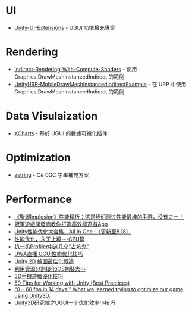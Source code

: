 # UI
* [Unity-UI-Extensions](https://bitbucket.org/UnityUIExtensions/unity-ui-extensions/src/release/) - UGUI 功能擴充專案

# Rendering
* [Indirect-Rendering-With-Compute-Shaders](https://github.com/ellioman/Indirect-Rendering-With-Compute-Shaders) - 使用 Graphics.DrawMeshInstancedIndirect 的範例
* [UnityURP-MobileDrawMeshInstancedIndirectExample](https://github.com/ColinLeung-NiloCat/UnityURP-MobileDrawMeshInstancedIndirectExample) - 在 URP 中使用 Graphics.DrawMeshInstancedIndirect 的範例

# Data Visulaization
* [XCharts](https://github.com/XCharts-Team/XCharts) - 基於 UGUI 的數據可視化插件

# Optimization
* [zstring](https://github.com/871041532/zstring) - C# 0GC 字串補充方案

# Performance
* [《聚爆Implosion》性能精析：这是我们测过性能最棒的手游，没有之一！](http://mp.weixin.qq.com/s?__biz=MzI3MzA2MzE5Nw==&mid=2668904478&idx=1&sn=b7d7553f7c0c8bb76722b37d877c891e&chksm=f1c9ec6cc6be657a91ba67fb3b405030e31a628ce4d809e34d53070f0dc02ed3689be57e76bc&mpshare=1&scene=1&srcid=1020WuDPbpK6X5nSrgc3TVZj&from=singlemessage&isappinstalled=0#wechat_redirect)
* [冠軍遊戲開發商教你打造高效能遊戲App](http://www.ithome.com.tw/news/92171)
* [Unity性能优化大合集，All In One !（更新至8.18）](https://blog.uwa4d.com/archives/allinone.html)
* [性能优化，永无止境---CPU篇](https://blog.uwa4d.com/archives/optimzation_cpu.html)
* [扒一扒Profiler中这几个“占坑鬼”](https://blog.uwa4d.com/archives/presentandsync.html)
* [UWA直播 UGUI性能优化技巧](https://v.qq.com/x/page/l0329fvbrfn.html)
* [Unity 2D 繪圖最佳化概論](http://blog.chunfuchao.com/?p=555&variant=zh-tw)
* [利用資源分割優化iOS包裝大小](http://unitytaiwan.blogspot.tw/2016/01/ios.html)
* [3D手機遊戲優化技巧](https://www.youtube.com/watch?v=59ZlkuHAhvs)
* [50 Tips for Working with Unity (Best Practices)](http://devmag.org.za/2012/07/12/50-tips-for-working-with-unity-best-practices/)
* [“0 – 60 fps in 14 days!” What we learned trying to optimize our game using Unity3D.](http://www.gamasutra.com/blogs/AmirHFassihi/20130828/199134/0__60_fps_in_14_days_What_we_learned_trying_to_optimize_our_game_using_Unity3D.php)
* [Unity3D研究院之UGUI一个优化效率小技巧](http://www.xuanyusong.com/archives/4006)
